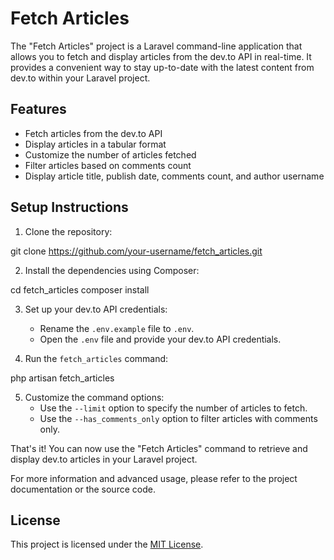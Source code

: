 # Fetch Articles

The "Fetch Articles" project is a Laravel command-line application that allows you to fetch and display articles from the dev.to API in real-time. It provides a convenient way to stay up-to-date with the latest content from dev.to within your Laravel project.

## Features

- Fetch articles from the dev.to API
- Display articles in a tabular format
- Customize the number of articles fetched
- Filter articles based on comments count
- Display article title, publish date, comments count, and author username

## Setup Instructions

1. Clone the repository:

git clone https://github.com/your-username/fetch_articles.git


2. Install the dependencies using Composer:

cd fetch_articles
composer install


3. Set up your dev.to API credentials:
   - Rename the `.env.example` file to `.env`.
   - Open the `.env` file and provide your dev.to API credentials.

4. Run the `fetch_articles` command:

php artisan fetch_articles


5. Customize the command options:
   - Use the `--limit` option to specify the number of articles to fetch.
   - Use the `--has_comments_only` option to filter articles with comments only.

That's it! You can now use the "Fetch Articles" command to retrieve and display dev.to articles in your Laravel project.

For more information and advanced usage, please refer to the project documentation or the source code.

## License

This project is licensed under the [MIT License](LICENSE).

